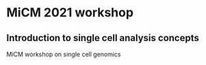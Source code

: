 # MiCM 2021 workshop
## Introduction to single cell analysis concepts

MiCM workshop on single cell genomics
